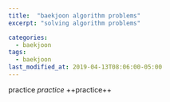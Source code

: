 ```yaml
---
title:  "baekjoon algorithm problems"
excerpt: "solving algorithm problems"

categories:
  - baekjoon
tags:
  - baekjoon
last_modified_at: 2019-04-13T08:06:00-05:00
---
```


practice
*practice*
++practice++
